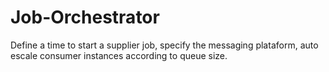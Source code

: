 # Job-Orchestrator
Define a time to start a supplier job, specify the messaging plataform, auto escale consumer instances according to queue size.

